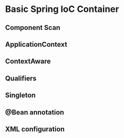 # Basic Spring IoC Container

## Component Scan

## ApplicationContext

## ContextAware

## Qualifiers

## Singleton

## @Bean annotation

## XML configuration

